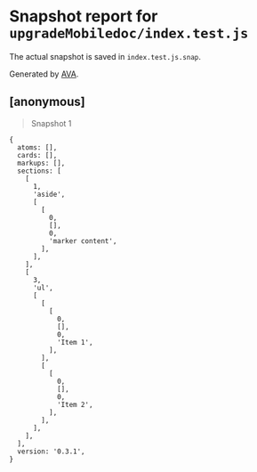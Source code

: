# Snapshot report for `upgradeMobiledoc/index.test.js`

The actual snapshot is saved in `index.test.js.snap`.

Generated by [AVA](https://ava.li).

## [anonymous]

> Snapshot 1

    {
      atoms: [],
      cards: [],
      markups: [],
      sections: [
        [
          1,
          'aside',
          [
            [
              0,
              [],
              0,
              'marker content',
            ],
          ],
        ],
        [
          3,
          'ul',
          [
            [
              [
                0,
                [],
                0,
                'Item 1',
              ],
            ],
            [
              [
                0,
                [],
                0,
                'Item 2',
              ],
            ],
          ],
        ],
      ],
      version: '0.3.1',
    }
